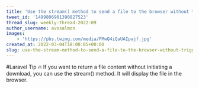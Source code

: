 ```yaml
---
title: 'Use the stream() method to send a file to the browser without triggering a download'
tweet_id: '1499806901390827523'
thread_slug: weekly-thread-2022-09
author_username: avosalmon
images:
    - 'https://pbs.twimg.com/media/FMwQ4iQaUAIpajf.jpg'
created_at: 2022-03-04T18:00:05+00:00
slug: use-the-stream-method-to-send-a-file-to-the-browser-without-triggering-a-download
---
```

#Laravel Tip 🔥 If you want to return a file content without initiating a download, you can use the stream() method. It will display the file in the browser.
